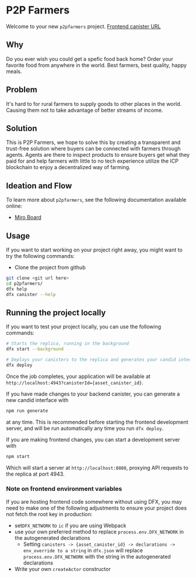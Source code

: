 # P2P Farmers

Welcome to your new `p2pfarmers` project. [Frontend canister URL]([https://25prf-lqaaa-aaaak-ak7ea-cai.icp0.io/](https://pm4fe-4iaaa-aaaak-ao7bq-cai.icp0.io/))

## Why

Do you ever wish you could get a spefic food back home? Order your favorite food from anywhere in the world. Best farmers, best quality, happy meals.

## Problem

It's hard to for rural farmers to supply goods to other places in the world. Causing them not to take advantage of better streams of income.

## Solution

This is P2P Farmers, we hope to solve this by creating a transparent and trust-free solution where buyers can be connected with farmers through agents. Agents are there to inspect products to ensure buyers get what they paid for and help farmers with little to no tech experience utilize the ICP blockchain to enjoy a decentralized way of farming.

## Ideation and Flow

To learn more about `p2pfarmers`, see the following documentation available online:

- [Miro Board](https://miro.com/app/board/uXjVKhbgzd8=/?share_link_id=15952402974)

## Usage

If you want to start working on your project right away, you might want to try the following commands:

- Clone the project from github

```bash
git clone <git url here>
cd p2pfarmers/
dfx help
dfx canister --help
```

## Running the project locally

If you want to test your project locally, you can use the following commands:

```bash
# Starts the replica, running in the background
dfx start --background

# Deploys your canisters to the replica and generates your candid interface
dfx deploy
```

Once the job completes, your application will be available at `http://localhost:4943?canisterId={asset_canister_id}`.

If you have made changes to your backend canister, you can generate a new candid interface with

```bash
npm run generate
```

at any time. This is recommended before starting the frontend development server, and will be run automatically any time you run `dfx deploy`.

If you are making frontend changes, you can start a development server with

```bash
npm start
```

Which will start a server at `http://localhost:8080`, proxying API requests to the replica at port 4943.

### Note on frontend environment variables

If you are hosting frontend code somewhere without using DFX, you may need to make one of the following adjustments to ensure your project does not fetch the root key in production:

- set`DFX_NETWORK` to `ic` if you are using Webpack
- use your own preferred method to replace `process.env.DFX_NETWORK` in the autogenerated declarations
  - Setting `canisters -> {asset_canister_id} -> declarations -> env_override to a string` in `dfx.json` will replace `process.env.DFX_NETWORK` with the string in the autogenerated declarations
- Write your own `createActor` constructor
